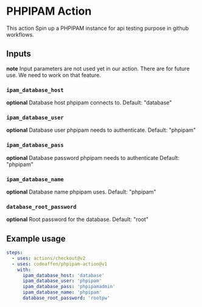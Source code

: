 # PHPIPAM Action

This action Spin up a PHPIPAM instance for api testing purpose in github workflows.

## Inputs

**note** Input parameters are not used yet in our action. There are for future use. We need to work on that feature.

### `ipam_database_host`

**optional** Database host phpipam connects to. Default: "database"

### `ipam_database_user`

**optional** Database user phpipam needs to authenticate. Default: "phpipam"

### `ipam_database_pass`

**optional** Database password phpipam needs to authenticate Default: "phpipam"

### `ipam_database_name`

**optional** Database name phpipam uses. Default: "phpipam"

### `database_root_password`

**optional**  Root password for the database. Default: "root"

## Example usage

```yaml
steps:
  - uses: actions/checkout@v2
  - uses: codeaffen/phpipam-action@v1
    with:
      ipam_database_host: 'database'
      ipam_database_user: 'phpipam'
      ipam_database_pass: 'phpipamadmin'
      ipam_database_name: 'phpipam'
      database_root_password: 'rootpw'
```
